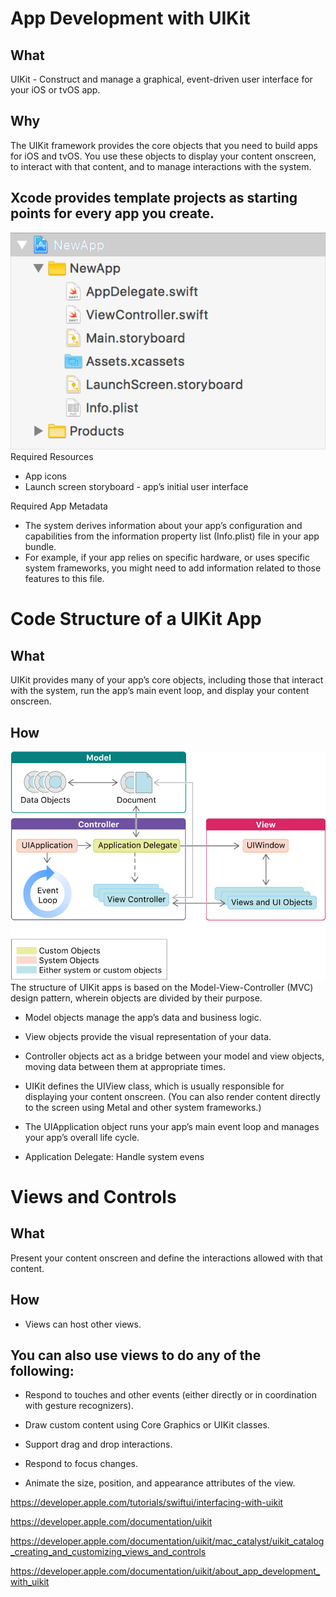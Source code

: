# App Development with UIKit

## What
UIKit - Construct and manage a graphical, event-driven user interface for your iOS or tvOS app.

## Why
The UIKit framework provides the core objects that you need to build apps for iOS and tvOS. You use these objects to display your content onscreen, to interact with that content, and to manage interactions with the system.

## Xcode provides template projects as starting points for every app you create.
![uikitapptemplate](./uikit/uikitapptemplate.png)
Required Resources
- App icons
- Launch screen storyboard - app’s initial user interface

Required App Metadata
- The system derives information about your app’s configuration and capabilities from the information property list (Info.plist) file in your app bundle.
- For example, if your app relies on specific hardware, or uses specific system frameworks, you might need to add information related to those features to this file.

# Code Structure of a UIKit App
## What
UIKit provides many of your app’s core objects, including those that interact with the system, run the app’s main event loop, and display your content onscreen.
## How
![uikitmvc](./uikit/uikitmvc.png)
The structure of UIKit apps is based on the Model-View-Controller (MVC) design pattern, wherein objects are divided by their purpose.
-  Model objects manage the app’s data and business logic.
- View objects provide the visual representation of your data.
- Controller objects act as a bridge between your model and view objects, moving data between them at appropriate times.


- UIKit defines the UIView class, which is usually responsible for displaying your content onscreen. (You can also render content directly to the screen using Metal and other system frameworks.) 
- The UIApplication object runs your app’s main event loop and manages your app’s overall life cycle.
- Application Delegate: Handle system evens

# Views and Controls
## What
Present your content onscreen and define the interactions allowed with that content.

## How
- Views can host other views.

## You can also use views to do any of the following:
- Respond to touches and other events (either directly or in coordination with gesture recognizers).

- Draw custom content using Core Graphics or UIKit classes.

- Support drag and drop interactions.

- Respond to focus changes.

- Animate the size, position, and appearance attributes of the view.

https://developer.apple.com/tutorials/swiftui/interfacing-with-uikit

https://developer.apple.com/documentation/uikit

https://developer.apple.com/documentation/uikit/mac_catalyst/uikit_catalog_creating_and_customizing_views_and_controls

https://developer.apple.com/documentation/uikit/about_app_development_with_uikit
